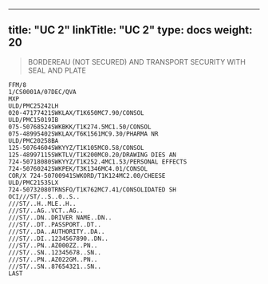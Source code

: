 
---
title: "UC 2"
linkTitle: "UC 2"
type: docs
weight: 20
---

> BORDEREAU (NOT SECURED) AND TRANSPORT SECURITY WITH SEAL AND PLATE

```
FFM/8
1/CS0001A/07DEC/QVA
MXP
ULD/PMC25242LH
020-47177421SWKLAX/T1K650MC7.90/CONSOL
ULD/PMC15019IB
075-50768524SWKBKK/T1K274.5MC1.50/CONSOL
075-48995402SWKLAX/T6K1561MC9.30/PHARMA NR
ULD/PMC20258BA
125-50764604SWKYYZ/T1K105MC0.58/CONSOL
125-48997115SWKTLV/T1K200MC0.20/DRAWING DIES AN
724-50718080SWKYYZ/T1K252.4MC1.53/PERSONAL EFFECTS
724-50760242SWKPEK/T3K1346MC4.01/CONSOL
COR/X 724-50700941SWKORD/T1K124MC2.00/CHEESE
ULD/PMC21535LX
724-50732080TRNSFO/T1K762MC7.41/CONSOLIDATED SH
OCI///ST/..S..0..S..
///ST/..H..MLE..H..
///ST/..AG..VCT..AG..
///ST/..DN..DRIVER NAME..DN..
///ST/..DT..PASSPORT..DT..
///ST/..DA..AUTHORITY..DA..
///ST/..DI..1234567890..DN..
///ST/..PN..AZ000ZZ..PN..
///ST/..SN..12345678..SN..
///ST/..PN..AZ022GM..PN..
///ST/..SN..87654321..SN..
LAST
```